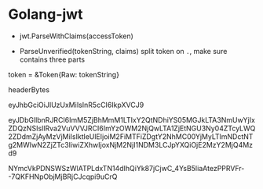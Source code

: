 # Golang-jwt
- jwt.ParseWithClaims(accessToken)

- ParseUnverified(tokenString, claims)
split token on `.`, make sure contains three parts

token = &Token{Raw: tokenString}

headerBytes 

eyJhbGciOiJIUzUxMiIsInR5cCI6IkpXVCJ9

eyJDbGllbnRJRCI6ImM5ZjBhMmM1LTIxY2QtNDhiYS05MGJkLTA3NmUwYjIxZDQzNSIsIlRva2VuVVVJRCI6ImYzOWM2NjQwLTA1ZjEtNGU3Ny04ZTcyLWQ2ZDdmZjAyMzVjMiIsIktleUlEIjoiM2FiMTFiZDgtY2NhMC00YjMyLTlmNDctNTg2MWIwN2ZjZTc3IiwiZXhwIjoxNjM2NjI1NDM3LCJpYXQiOjE2MzY2MjQ4Mzd9

NYmcVkPDNSWSzWlATPLdxTN14dIhQiYk87jCjwC_4YsB5IiaAtezPPRVFr--7QKFHNpObjMjBRjCJcqpi9uCrQ